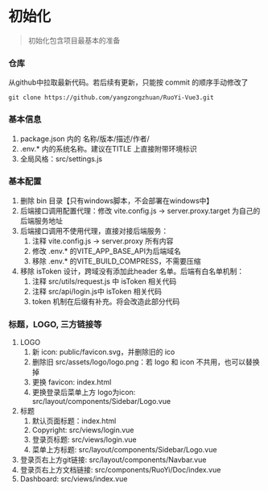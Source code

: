 # 初始化

> 初始化包含项目最基本的准备

### 仓库
从github中拉取最新代码。若后续有更新，只能按 commit 的顺序手动修改了
```shell
git clone https://github.com/yangzongzhuan/RuoYi-Vue3.git
```

### 基本信息
1. package.json 内的 名称/版本/描述/作者/
2. .env.* 内的系统名称。建议在TITLE 上直接附带环境标识
3. 全局风格：src/settings.js

### 基本配置
1. 删除 bin 目录【只有windows脚本，不会部署在windows中】
2. 后端接口调用配置代理：修改 vite.config.js -> server.proxy.target 为自己的后端服务地址
3. 后端接口调用不使用代理，直接对接后端服务：
   1. 注释 vite.config.js -> server.proxy 所有内容
   2. 修改 .env.* 的VITE_APP_BASE_API为后端域名
   3. 移除 .env.* 的VITE_BUILD_COMPRESS，不需要压缩
4. 移除 isToken 设计，跨域没有添加此header 名单。后端有白名单机制：
   1. 注释 src/utils/request.js 中 isToken 相关代码
   2. 注释 src/api/login.js中 isToken 相关代码
   3. token 机制在后缀有补充。将会改造此部分代码

### 标题，LOGO, 三方链接等
1. LOGO
   1. 新 icon: public/favicon.svg，并删除旧的 ico
   2. 删除旧 src/assets/logo/logo.png：若 logo 和 icon 不共用，也可以替换掉
   3. 更换 favicon: index.html
   4. 更换登录后菜单上方 logo为icon: src/layout/components/Sidebar/Logo.vue
2. 标题
   1. 默认页面标题：index.html
   2. Copyright: src/views/login.vue
   3. 登录页标题: src/views/login.vue
   4. 菜单上方标题: src/layout/components/Sidebar/Logo.vue
3. 登录页右上方git链接: src/layout/components/Navbar.vue
4. 登录页右上方文档链接: src/components/RuoYi/Doc/index.vue
5. Dashboard: src/views/index.vue
